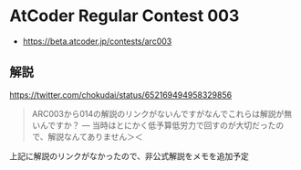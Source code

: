 # AtCoder Regular Contest 003
- <https://beta.atcoder.jp/contests/arc003>

## 解説
<https://twitter.com/chokudai/status/652169494958329856>
> ARC003から014の解説のリンクがないんですがなんでこれらは解説が無いんですか？ — 当時はとにかく低予算低労力で回すのが大切だったので、解説なんてありません＞＜

上記に解説のリンクがなかったので、非公式解説をメモを追加予定
